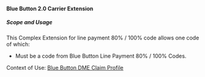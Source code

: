#### Blue Button 2.0 Carrier Extension


##### Scope and Usage

This Complex Extension for line payment 80% / 100% code allows one code of which:

* Must be a code from Blue Button Line Payment 80% / 100% Codes.

Context of Use: [Blue Button DME Claim Profile]({{site.data.structuredefinitions.bluebutton-dme-claim.path}})
